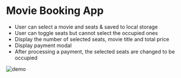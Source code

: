 # Movie Booking App

- User can select a movie and seats & saved to local storage
- User can toggle seats but cannot select the occupied ones
- Display the number of selected seats, movie title and total price
- Display payment modal
- After processing a payment, the selected seats are changed to be occupied

![demo](https://github.com/devCharli/theatre-tickets/blob/main/movie.gif)

